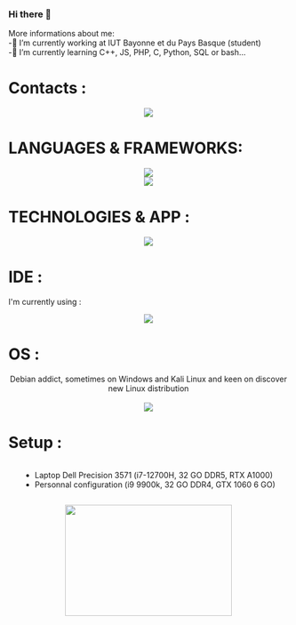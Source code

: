 ### Hi there 👋

<!--
**MaxMontouro/MaxMontouro** is a ✨ _special_ ✨ repository because its `README.md` (this file) appears on your GitHub profile.

Here are some ideas to get you started:


- 🔭 I’m currently working at IUT Bayonne et du Pays Basque
- 🌱 I’m currently learning C++, JS, HTML5, CSS3, Python, SQL or bash
- 👯 I’m looking to collaborate on ...
- 🤔 I’m looking for help with ...
- 💬 Ask me about ...
- 📫 How to reach me: ...
- 😄 Pronouns: ...
- ⚡ Fun fact: ...
-->
More informations about me:  
-🔭 I’m currently working at IUT Bayonne et du Pays Basque (student)   
-🌱 I’m currently learning C++, JS, PHP, C, Python, SQL or bash...  

<h1>Contacts : </h1> 
<p align="center">
  <a href="https://skillicons.dev">
    <img src="https://skillicons.dev/icons?i=github,linkedin,instagram,discord,gmail" />
  </a>
</p>

<h1> LANGUAGES & FRAMEWORKS: </h1> 
<p align="center">
  <a href="https://skillicons.dev">
    <img src="https://skillicons.dev/icons?i=bash,py,c,php,cpp,mysql,powershell&theme=dark" />  <br>
    <img src="https://skillicons.dev/icons?i=java,ts,js,bootstrap,laravel&theme=dark" />  
  </a>
</p>


<h1> TECHNOLOGIES  & APP : </h1> 
<p align="center">
  <a href="https://skillicons.dev">
    <img src="https://skillicons.dev/icons?i=github,git,figma,wordpress,notion&theme=dark" />
  </a>
</p>

<h1> IDE : </h1> 
I'm currently using :  
<p align="center">
  <a href="https://skillicons.dev">
    <img src="https://skillicons.dev/icons?i=vscode,idea,qt,docker&theme=dark" />  
  </a>
</p>

<h1> OS : </h1> 
<p align="center">
   Debian addict, sometimes on Windows and Kali Linux and keen on discover new Linux distribution <br><br>
  <a href="https://skillicons.dev">
  <img src="https://skillicons.dev/icons?i=linux,ubuntu,powershell,debian,windows,kalilinux&theme=dark" />
  </a>
</p>


<h1> Setup : </h1>
<div style="display:flex;flex-direction:column;align-items:center;justify-content:center;">
    <ul>
      <li>Laptop Dell Precision 3571 (i7-12700H, 32 GO DDR5, RTX A1000)</li>  
      <li>Personnal configuration (i9 9900k, 32 GO DDR4, GTX 1060 6 GO)</li>
  </ul>
  <p align="right">
    <img src="https://github.com/MaxMontouro/MaxMontouro/assets/119320172/b174b38b-0f86-4415-a136-21dc6b299de8" width=300 height=200 />
  </p>
</div>
